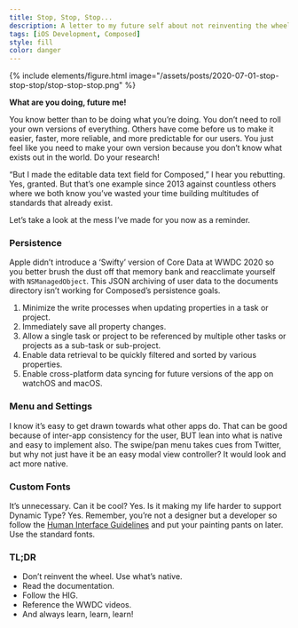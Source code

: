 ```yaml
---
title: Stop, Stop, Stop...
description: A letter to my future self about not reinventing the wheel.
tags: [iOS Development, Composed]
style: fill
color: danger
---
```


{% include elements/figure.html image="/assets/posts/2020-07-01-stop-stop-stop/stop-stop-stop.png" %}

**What are you doing, future me!**

You know better than to be doing what you’re doing. You don’t need to roll your own versions of everything. Others have come before us to make it easier, faster, more reliable, and more predictable for our users. You just feel like you need to make your own version because you don’t know what exists out in the world. Do your research!

“But I made the editable data text field for Composed,” I hear you rebutting. Yes, granted. But that’s one example since 2013 against countless others where we both know you’ve wasted your time building multitudes of standards that already exist.

Let’s take a look at the mess I’ve made for you now as a reminder.

### Persistence

Apple didn’t introduce a ‘Swifty’ version of Core Data at WWDC 2020 so you better brush the dust off that memory bank and reacclimate yourself with `NSManagedObject`. This JSON archiving of user data to the documents directory isn’t working for Composed’s persistence goals.

1. Minimize the write processes when updating properties in a task or project.
2. Immediately save all property changes.
3. Allow a single task or project to be referenced by multiple other tasks or projects as a sub-task or sub-project.
4. Enable data retrieval to be quickly filtered and sorted by various properties.
5. Enable cross-platform data syncing for future versions of the app on watchOS and macOS.

### Menu and Settings

I know it’s easy to get drawn towards what other apps do. That can be good because of inter-app consistency for the user, BUT lean into what is native and easy to implement also. The swipe/pan menu takes cues from Twitter, but why not just have it be an easy modal view controller? It would look and act more native.

### Custom Fonts

It’s unnecessary. Can it be cool? Yes. Is it making my life harder to support Dynamic Type? Yes. Remember, you’re not a designer but a developer so follow the [Human Interface Guidelines](https://developer.apple.com/design/human-interface-guidelines/) and put your painting pants on later. Use the standard fonts.

### TL;DR

* Don’t reinvent the wheel. Use what’s native.
* Read the documentation.
* Follow the HIG.
* Reference the WWDC videos.
* And always learn, learn, learn!
